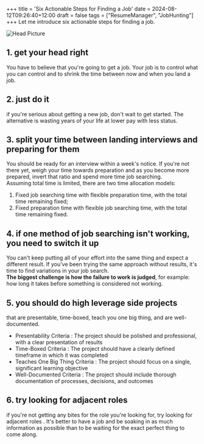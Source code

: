 +++
title = 'Six Actionable Steps for Finding a Job'
date = 2024-08-12T09:26:40+12:00
draft = false
tags = ["ResumeManager", "JobHunting"]
+++
Let me introduce six actionable steps for finding a job.  

![Head Picture](/images/2024-08-12-01.webp) 

## 1.  get your head right
You have to believe that you're going to get a job. Your job is to control what you can control and to shrink the time between now and when you land a job.

## 2. just do it
if you're serious about getting a new job, don't wait to get started. The alternative is wasting years of your life at lower pay with less status.

## 3. split your time between landing interviews and preparing for them
You should be ready for an interview within a week's notice. If you're not there yet, weigh your time towards preparation and as you become more prepared, invert that ratio and spend more time job searching.  
Assuming total time is limited, there are two time allocation models: 
1. Fixed job searching time with flexible preparation time, with the total time remaining fixed;   
2. Fixed preparation time with flexible job searching time, with the total time remaining fixed.  
  

## 4. if one method of job searching isn't working, you need to switch it up  
You can't keep putting all of your effort into the same thing and expect a different result. If you've been trying the same approach without results, it's time to find variations in your job search.  
**The biggest challenge is how the failure to work is judged**, for example: how long it takes before something is considered not working.  

## 5. you should do high leverage side projects  
that are presentable, time-boxed, teach you one big thing, and are well-documented.  
* Presentability Criteria : The project should be polished and professional, with a clear presentation of results
* Time-Boxed Criteria : The project should have a clearly defined timeframe in which it was completed  
* Teaches One Big Thing Criteria : The project should focus on a single, significant learning objective  
* Well-Documented Criteria : The project should include thorough documentation of processes, decisions, and outcomes


## 6. try looking for adjacent roles  
if you're not getting any bites for the role you're looking for, try looking for adjacent roles . It's better to have a job and be soaking in as much information as possible than to be waiting for the exact perfect thing to come along.

